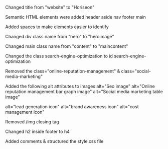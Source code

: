Changed title from "website" to "Horiseon"

Semantic HTML elements were added 
header aside
nav    footer
main

Added spaces to make elements easier to identify

Changed div class name from "hero" to "heroimage"

Changed main class name from "content" to "maincontent"

Changed the class search-engine-optimization to id search-engine-optimization

Removed the class="online-reputation-management" & class="social-media-marketing"

Added the following alt attributes to images
alt="Seo image"
alt="Online reputation management bar graph image"
alt="Social media marketing table image"

alt="lead generation icon"
alt="brand awareness icon"
alt="cost management icon"

Removed /img closing tag

Changed h2 inside footer to h4

Added comments & structured the style.css file